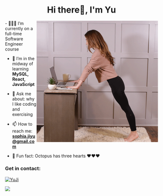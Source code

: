 <h1 align="center">Hi there👋, I'm Yu</h1>
<img align="right" alt="code and yoga" width="400" src="pro.webp">
- 👩🏻‍💻 I’m currently on a full-time Software Engineer course

- 🌱 I’m in the midway of learning **MySQL, React, JavaScript**
   
- 💬 Ask me about: why I like coding and exercising
  
- 📫 How to reach me: **sophia.jiyu@gmail.com**
  
- 🐙 Fun fact: Octopus has three hearts ❤️❤❤️

<h3 align="left">Get in contact:</h3>
<p align="left">
<a href="[https://www.linkedin.com/in/yu-ji-785718113/]" target="_blank"><img align="center" src="https://raw.githubusercontent.com/rahuldkjain/github-profile-readme-generator/master/src/images/icons/Social/linked-in-alt.svg" alt="YuJi" height="30" width="40" /></a>
</p>
<img height="180em" src="https://github-readme-stats.vercel.app/api?username=YuJi-2023&show_icons=true&hide_border=true&&count_private=true&include_all_commits=true" />
